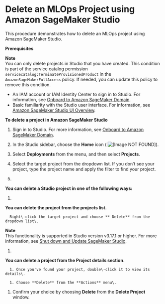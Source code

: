 # Delete an MLOps Project using Amazon SageMaker Studio<a name="sagemaker-projects-delete"></a>

This procedure demonstrates how to delete an MLOps project using Amazon SageMaker Studio\.

**Prerequisites**

**Note**  
You can only delete projects in Studio that you have created\. This condition is part of the service catalog permission `servicecatalog:TerminateProvisionedProduct` in the `AmazonSageMakerFullAccess` policy\. If needed, you can update this policy to remove this condition\.
+ An IAM account or IAM Identity Center to sign in to Studio\. For information, see [Onboard to Amazon SageMaker Domain](gs-studio-onboard.md)\.
+ Basic familiarity with the Studio user interface\. For information, see [Amazon SageMaker Studio UI Overview](studio-ui.md)\.

**To delete a project in Amazon SageMaker Studio**

1. Sign in to Studio\. For more information, see [Onboard to Amazon SageMaker Domain](gs-studio-onboard.md)\.

1. In the Studio sidebar, choose the **Home** icon \( ![\[Image NOT FOUND\]](http://docs.aws.amazon.com/sagemaker/latest/dg/images/studio/icons/house.png)\)\.

1. Select **Deployments** from the menu, and then select **Projects**\.

1. Select the target project from the dropdown list\. If you don’t see your project, type the project name and apply the filter to find your project\.

1. 

**You can delete a Studio project in one of the following ways:**

   1. 

**You can delete the project from the projects list\.**

      Right\-click the target project and choose ** Delete** from the dropdown list\.
**Note**  
This functionality is supported in Studio version v3\.17\.1 or higher\. For more information, see [Shut down and Update SageMaker Studio](studio-tasks-update-studio.md)\.

   1. 

**You can delete a project from the **Project details** section\.**

      1. Once you've found your project, double\-click it to view its details\.

      1. Choose **Delete** from the **Actions** menu\.

1. Confirm your choice by choosing **Delete** from the **Delete Project** window\.